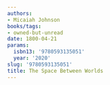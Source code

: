 ```yaml
---
authors:
- Micaiah Johnson
books/tags:
- owned-but-unread
date: 1800-04-21
params:
  isbn13: '9780593135051'
  year: '2020'
slug: '9780593135051'
title: The Space Between Worlds
---
```


<!--more-->